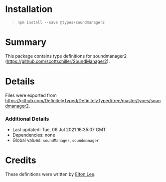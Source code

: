 # Installation
> `npm install --save @types/soundmanager2`

# Summary
This package contains type definitions for soundmanager2 (https://github.com/scottschiller/SoundManager2).

# Details
Files were exported from https://github.com/DefinitelyTyped/DefinitelyTyped/tree/master/types/soundmanager2.

### Additional Details
 * Last updated: Tue, 06 Jul 2021 16:35:07 GMT
 * Dependencies: none
 * Global values: `soundManager`, `soundmanager`

# Credits
These definitions were written by [Elton Lee](https://github.com/elton2048).
